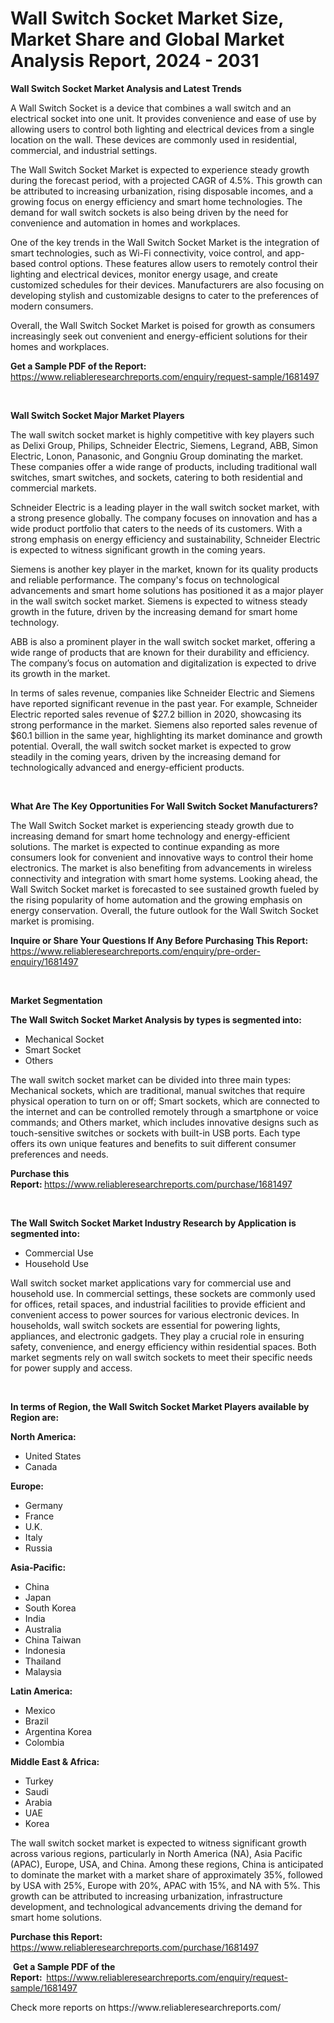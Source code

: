 <p><h1>Wall Switch Socket Market Size, Market Share and Global Market Analysis Report, 2024 - 2031</h1></p><p><strong>Wall Switch Socket Market Analysis and Latest Trends</strong></p>
<p><p>A Wall Switch Socket is a device that combines a wall switch and an electrical socket into one unit. It provides convenience and ease of use by allowing users to control both lighting and electrical devices from a single location on the wall. These devices are commonly used in residential, commercial, and industrial settings.</p><p>The Wall Switch Socket Market is expected to experience steady growth during the forecast period, with a projected CAGR of 4.5%. This growth can be attributed to increasing urbanization, rising disposable incomes, and a growing focus on energy efficiency and smart home technologies. The demand for wall switch sockets is also being driven by the need for convenience and automation in homes and workplaces.</p><p>One of the key trends in the Wall Switch Socket Market is the integration of smart technologies, such as Wi-Fi connectivity, voice control, and app-based control options. These features allow users to remotely control their lighting and electrical devices, monitor energy usage, and create customized schedules for their devices. Manufacturers are also focusing on developing stylish and customizable designs to cater to the preferences of modern consumers.</p><p>Overall, the Wall Switch Socket Market is poised for growth as consumers increasingly seek out convenient and energy-efficient solutions for their homes and workplaces.</p></p>
<p><strong>Get a Sample PDF of the Report:&nbsp;</strong> <a href="https://www.reliableresearchreports.com/enquiry/request-sample/1681497">https://www.reliableresearchreports.com/enquiry/request-sample/1681497</a></p>
<p>&nbsp;</p>
<p><strong>Wall Switch Socket Major Market Players</strong></p>
<p><p>The wall switch socket market is highly competitive with key players such as Delixi Group, Philips, Schneider Electric, Siemens, Legrand, ABB, Simon Electric, Lonon, Panasonic, and Gongniu Group dominating the market. These companies offer a wide range of products, including traditional wall switches, smart switches, and sockets, catering to both residential and commercial markets.</p><p>Schneider Electric is a leading player in the wall switch socket market, with a strong presence globally. The company focuses on innovation and has a wide product portfolio that caters to the needs of its customers. With a strong emphasis on energy efficiency and sustainability, Schneider Electric is expected to witness significant growth in the coming years.</p><p>Siemens is another key player in the market, known for its quality products and reliable performance. The company's focus on technological advancements and smart home solutions has positioned it as a major player in the wall switch socket market. Siemens is expected to witness steady growth in the future, driven by the increasing demand for smart home technology.</p><p>ABB is also a prominent player in the wall switch socket market, offering a wide range of products that are known for their durability and efficiency. The company’s focus on automation and digitalization is expected to drive its growth in the market.</p><p>In terms of sales revenue, companies like Schneider Electric and Siemens have reported significant revenue in the past year. For example, Schneider Electric reported sales revenue of $27.2 billion in 2020, showcasing its strong performance in the market. Siemens also reported sales revenue of $60.1 billion in the same year, highlighting its market dominance and growth potential. Overall, the wall switch socket market is expected to grow steadily in the coming years, driven by the increasing demand for technologically advanced and energy-efficient products.</p></p>
<p>&nbsp;</p>
<p><strong>What Are The Key Opportunities For Wall Switch Socket Manufacturers?</strong></p>
<p><p>The Wall Switch Socket market is experiencing steady growth due to increasing demand for smart home technology and energy-efficient solutions. The market is expected to continue expanding as more consumers look for convenient and innovative ways to control their home electronics. The market is also benefiting from advancements in wireless connectivity and integration with smart home systems. Looking ahead, the Wall Switch Socket market is forecasted to see sustained growth fueled by the rising popularity of home automation and the growing emphasis on energy conservation. Overall, the future outlook for the Wall Switch Socket market is promising.</p></p>
<p><strong>Inquire or Share Your Questions If Any Before Purchasing This Report:</strong> <a href="https://www.reliableresearchreports.com/enquiry/pre-order-enquiry/1681497">https://www.reliableresearchreports.com/enquiry/pre-order-enquiry/1681497</a></p>
<p>&nbsp;</p>
<p><strong>Market Segmentation</strong></p>
<p><strong>The Wall Switch Socket Market Analysis by types is segmented into:</strong></p>
<p><ul><li>Mechanical Socket</li><li>Smart Socket</li><li>Others</li></ul></p>
<p><p>The wall switch socket market can be divided into three main types: Mechanical sockets, which are traditional, manual switches that require physical operation to turn on or off; Smart sockets, which are connected to the internet and can be controlled remotely through a smartphone or voice commands; and Others market, which includes innovative designs such as touch-sensitive switches or sockets with built-in USB ports. Each type offers its own unique features and benefits to suit different consumer preferences and needs.</p></p>
<p><strong>Purchase this Report:&nbsp;</strong><a href="https://www.reliableresearchreports.com/purchase/1681497">https://www.reliableresearchreports.com/purchase/1681497</a></p>
<p>&nbsp;</p>
<p><strong>The Wall Switch Socket Market Industry Research by Application is segmented into:</strong></p>
<p><ul><li>Commercial Use</li><li>Household Use</li></ul></p>
<p><p>Wall switch socket market applications vary for commercial use and household use. In commercial settings, these sockets are commonly used for offices, retail spaces, and industrial facilities to provide efficient and convenient access to power sources for various electronic devices. In households, wall switch sockets are essential for powering lights, appliances, and electronic gadgets. They play a crucial role in ensuring safety, convenience, and energy efficiency within residential spaces. Both market segments rely on wall switch sockets to meet their specific needs for power supply and access.</p></p>
<p>&nbsp;</p>
<p><strong>In terms of Region, the Wall Switch Socket Market Players available by Region are:</strong></p>
<p>
    <p> <strong> North America: </strong>
        <ul>
            <li>United States</li>
            <li>Canada</li>
        </ul>
        </p> 
    <p> <strong> Europe: </strong>
        <ul>
            <li>Germany</li>
            <li>France</li>
            <li>U.K.</li>
            <li>Italy</li>
            <li>Russia</li>
        </ul>
        </p> 
    <p> <strong> Asia-Pacific: </strong>
        <ul>
            <li>China</li>
            <li>Japan</li>
            <li>South Korea</li>
            <li>India</li>
            <li>Australia</li>
            <li>China Taiwan</li>
            <li>Indonesia</li>
            <li>Thailand</li>
            <li>Malaysia</li>
        </ul>
        </p> 
    <p> <strong> Latin America: </strong>
        <ul>
            <li>Mexico</li>
            <li>Brazil</li>
            <li>Argentina Korea</li>
            <li>Colombia</li>
        </ul>
        </p> 
    <p> <strong> Middle East & Africa: </strong>
        <ul>
            <li>Turkey</li>
            <li>Saudi</li>
            <li>Arabia</li>
            <li>UAE</li>
            <li>Korea</li>
        </ul>
    </p>
    </p>
<p><p>The wall switch socket market is expected to witness significant growth across various regions, particularly in North America (NA), Asia Pacific (APAC), Europe, USA, and China. Among these regions, China is anticipated to dominate the market with a market share of approximately 35%, followed by USA with 25%, Europe with 20%, APAC with 15%, and NA with 5%. This growth can be attributed to increasing urbanization, infrastructure development, and technological advancements driving the demand for smart home solutions.</p></p>
<p><strong>Purchase this Report: </strong><a href="https://www.reliableresearchreports.com/purchase/1681497">https://www.reliableresearchreports.com/purchase/1681497</a></p>
<p>&nbsp;<strong>Get a Sample PDF of the Report:&nbsp;&nbsp;</strong><a href="https://www.reliableresearchreports.com/enquiry/request-sample/1681497">https://www.reliableresearchreports.com/enquiry/request-sample/1681497</a></p>
<p><strong></strong></p>
<p>Check more reports on https://www.reliableresearchreports.com/</p>